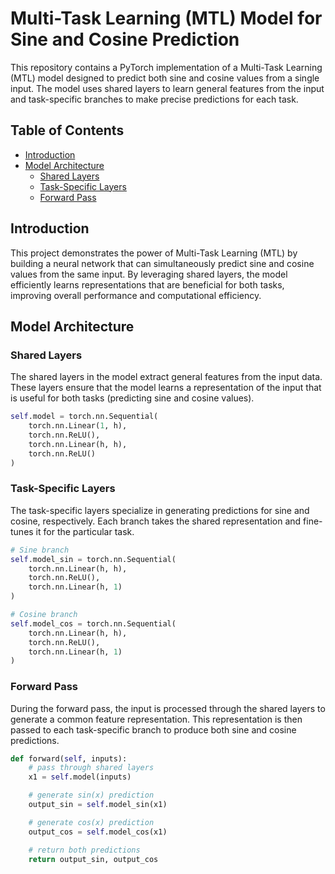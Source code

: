 # Multi-Task Learning (MTL) Model for Sine and Cosine Prediction

This repository contains a PyTorch implementation of a Multi-Task Learning (MTL) model designed to predict both sine and cosine values from a single input. The model uses shared layers to learn general features from the input and task-specific branches to make precise predictions for each task.

## Table of Contents

- [Introduction](#introduction)
- [Model Architecture](#model-architecture)
  - [Shared Layers](#shared-layers)
  - [Task-Specific Layers](#task-specific-layers)
  - [Forward Pass](#forward-pass)

## Introduction

This project demonstrates the power of Multi-Task Learning (MTL) by building a neural network that can simultaneously predict sine and cosine values from the same input. By leveraging shared layers, the model efficiently learns representations that are beneficial for both tasks, improving overall performance and computational efficiency.

## Model Architecture

### Shared Layers

The shared layers in the model extract general features from the input data. These layers ensure that the model learns a representation of the input that is useful for both tasks (predicting sine and cosine values).

```python
self.model = torch.nn.Sequential(
    torch.nn.Linear(1, h),
    torch.nn.ReLU(),
    torch.nn.Linear(h, h),
    torch.nn.ReLU()
)
```

### Task-Specific Layers

The task-specific layers specialize in generating predictions for sine and cosine, respectively. Each branch takes the shared representation and fine-tunes it for the particular task.

```python
# Sine branch
self.model_sin = torch.nn.Sequential(
    torch.nn.Linear(h, h),
    torch.nn.ReLU(),
    torch.nn.Linear(h, 1)
)

# Cosine branch
self.model_cos = torch.nn.Sequential(
    torch.nn.Linear(h, h),
    torch.nn.ReLU(),
    torch.nn.Linear(h, 1)
)
```

### Forward Pass

During the forward pass, the input is processed through the shared layers to generate a common feature representation. This representation is then passed to each task-specific branch to produce both sine and cosine predictions.

```python
def forward(self, inputs):
    # pass through shared layers
    x1 = self.model(inputs)

    # generate sin(x) prediction
    output_sin = self.model_sin(x1)

    # generate cos(x) prediction
    output_cos = self.model_cos(x1)

    # return both predictions
    return output_sin, output_cos
```
